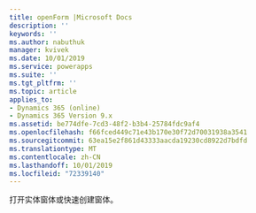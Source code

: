 ```yaml
---
title: openForm |Microsoft Docs
description: ''
keywords: ''
ms.author: nabuthuk
manager: kvivek
ms.date: 10/01/2019
ms.service: powerapps
ms.suite: ''
ms.tgt_pltfrm: ''
ms.topic: article
applies_to:
- Dynamics 365 (online)
- Dynamics 365 Version 9.x
ms.assetid: be774dfe-7cd3-48f2-b3b4-25784fdc9af4
ms.openlocfilehash: f66fced449c71e43b170e30f72d70031938a3541
ms.sourcegitcommit: 63ea15e2f861d43333aacda19230cd8922d7bdfd
ms.translationtype: MT
ms.contentlocale: zh-CN
ms.lasthandoff: 10/01/2019
ms.locfileid: "72339140"
---
```

打开实体窗体或快速创建窗体。
